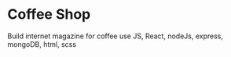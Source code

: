 # Coffee Shop

Build internet magazine for coffee use JS, React, nodeJs, express, mongoDB, html, scss
